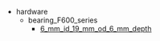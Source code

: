 * hardware
  * bearing_F600_series
    * [6_mm_id_19_mm_od_6_mm_depth](hardware/bearing_F600_series/6_mm_id_19_mm_od_6_mm_depth)
